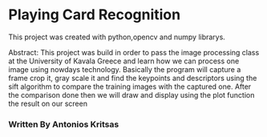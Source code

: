 # Playing Card Recognition

This project was created with python,opencv and numpy librarys.

Abstract: This project was build in order to pass the image processing class at the University of Kavala Greece and learn
how we can process one image using nowdays technology. Basically the program will capture a frame crop it, gray scale it and find
the keypoints and descriptors using the sift algorithm to compare the training images with the captured one. After the comparison
done then we will draw and display using the plot function the result on our screen

### Written By Antonios Kritsas
